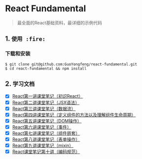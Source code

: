# React Fundamental

> 最全面的React基础资料，最详细的示例代码

## 1. `使用 :fire:` 

### 下载和安装

```
$ git clone git@github.com:GuoYongfeng/react-fundamental.git
$ cd react-fundamental && npm install
```

## 2. `学习文档`

- [x] [React第一讲课堂笔记（初识React）](./docs/React第一讲课堂笔记（初识React）.md)
- [x] [React第二讲课堂笔记（JSX语法）](./docs/React第二讲课堂笔记（JSX语法）.md)
- [x] [React第三讲课堂笔记（数据流）](./docs/React第三讲课堂笔记（数据流）.md)
- [x] [React第四讲课堂笔记（定义组件的方法以及理解组件生命周期）](./docs/React第四讲课堂笔记（定义组件）.md)
- [x] [React第五讲课堂笔记（DOM操作）](./docs/React第五讲课堂笔记（DOM操作）.md)
- [x] [React第六讲课堂笔记（事件）](./docs/React第六讲课堂笔记（事件）.md)
- [x] [React第七讲课堂笔记（组件嵌套）](./docs/React第七讲课堂笔记（组件嵌套）.md)
- [x] [React第八讲课堂笔记（表单操作）](./docs/React第八讲课堂笔记（表单操作）.md)
- [x] [React第九讲课堂笔记（mixin）](./docs/React第九讲课堂笔记（mixin）.md)
- [x] [React课堂笔记第十讲（编码规范）](./docs/React课堂笔记第十讲（编码规范）.md)
